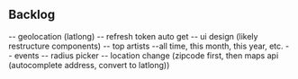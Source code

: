 ## Backlog
-- geolocation (latlong)
-- refresh token auto get
-- ui design (likely restructure components)
-- top artists
    --all time, this month, this year, etc.
-- events
    -- radius picker
    -- location change (zipcode first, then maps api (autocomplete address, convert to latlong))